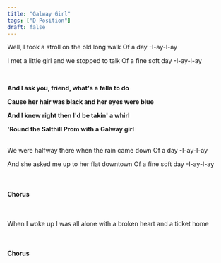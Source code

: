 ```yaml
---
title: "Galway Girl"
tags: ["D Position"]
draft: false
---
```


Well, I took a stroll on the old long walk Of a day -I-ay-I-ay

I met a little girl and we stopped to talk Of a fine soft day -I-ay-I-ay

<br>

**And I ask you, friend, what's a fella to do**

**Cause her hair was black and her eyes were blue**

**And I knew right then I'd be takin' a whirl**

**'Round the Salthill Prom with a Galway girl**

<br>
We were halfway there when the rain came down Of a day -I-ay-I-ay

And she asked me up to her flat downtown Of a fine soft day -I-ay-I-ay

<br>

#### Chorus

<br>

When I woke up I was all alone with a broken heart and a ticket home

<br>

#### Chorus

<br>